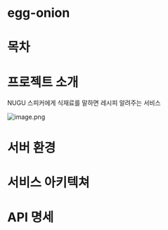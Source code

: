 # egg-onion

# 목차

# 프로젝트 소개


NUGU 스피커에게 식재료를 말하면 레시피 알려주는 서비스

![image.png](https://images.velog.io/post-images/pa324/ab04f1b0-3cd5-11ea-b5cc-1d04056e8231/image.png)



# 서버 환경


# 서비스 아키텍쳐


# API 명세


